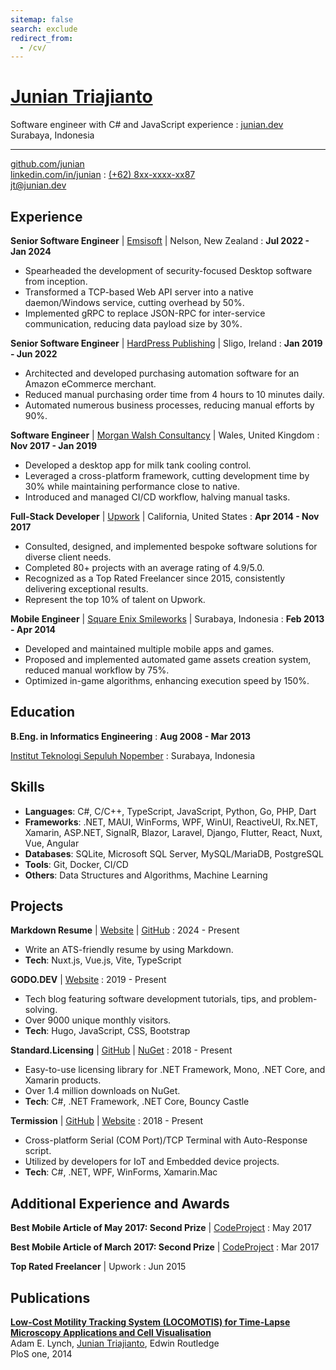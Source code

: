 ```yaml
---
sitemap: false
search: exclude
redirect_from:
  - /cv/
---
```


# [Junian Triajianto](https://www.junian.dev/)

Software engineer with C# and JavaScript experience
  : <span class="iconify" data-icon="charm:person"></span> [junian.dev](https://www.junian.dev/)<br><span class="iconify" data-icon="ic:outline-location-on"></span> Surabaya, Indonesia

---

<span class="iconify" data-icon="tabler:brand-github"></span> [github.com/junian](https://github.com/junian)<br><span class="iconify" data-icon="tabler:brand-linkedin"></span> [linkedin.com/in/junian](https://www.linkedin.com/in/junian/)
  : <span class="iconify" data-icon="tabler:phone"></span> [(+62) 8xx-xxxx-xx87](https://wa.me/628xxxxxxxx87)<br><span class="iconify" data-icon="tabler:mail"></span> [jt@junian.dev](mailto:jt@junian.dev)

## Experience

**Senior Software Engineer** | [Emsisoft](https://www.emsisoft.com/) | Nelson, New Zealand
  : **Jul 2022 - Jan 2024**

- Spearheaded the development of security-focused Desktop software from inception.
- Transformed a TCP-based Web API server into a native daemon/Windows service, cutting overhead by 50%.
- Implemented gRPC to replace JSON-RPC for inter-service communication, reducing data payload size by 30%.

**Senior Software Engineer** | [HardPress Publishing](https://hardpress.net/) | Sligo, Ireland
  : **Jan 2019 - Jun 2022**

- Architected and developed purchasing automation software for an Amazon eCommerce merchant.
- Reduced manual purchasing order time from 4 hours to 10 minutes daily.
- Automated numerous business processes, reducing manual efforts by 90%.

**Software Engineer** | [Morgan Walsh Consultancy](https://morganwalsh.co.uk/) | Wales, United Kingdom
  : **Nov 2017 - Jan 2019**

- Developed a desktop app for milk tank cooling control.
- Leveraged a cross-platform framework, cutting development time by 30% while maintaining performance close to native.
- Introduced and managed CI/CD workflow, halving manual tasks.

**Full-Stack Developer** | [Upwork](https://www.upwork.com/freelancers/~01e5c1fb94555ee2d7) | California, United States
  : **Apr 2014 - Nov 2017**

- Consulted, designed, and implemented bespoke software solutions for diverse client needs.
- Completed 80+ projects with an average rating of 4.9/5.0.
- Recognized as a Top Rated Freelancer since 2015, consistently delivering exceptional results.
- Represent the top 10% of talent on Upwork.

**Mobile Engineer** | [Square Enix Smileworks](https://ecc.co.id/company/site/view/932) | Surabaya, Indonesia
  : **Feb 2013 - Apr 2014**

- Developed and maintained multiple mobile apps and games.
- Proposed and implemented automated game assets creation system, reduced manual workflow by 75%.
- Optimized in-game algorithms, enhancing execution speed by 150%.

## Education

**B.Eng. in Informatics Engineering**
  : **Aug 2008 - Mar 2013**

[Institut Teknologi Sepuluh Nopember](https://www.its.ac.id/informatika/)
  : Surabaya, Indonesia

## Skills

- **Languages**: C#, C/C++, TypeScript, JavaScript, Python, Go, PHP, Dart
- **Frameworks**: .NET, MAUI, WinForms, WPF, WinUI, ReactiveUI, Rx.NET, Xamarin, ASP.NET, SignalR, Blazor, Laravel, Django, Flutter, React, Nuxt, Vue, Angular
- **Databases**: SQLite, Microsoft SQL Server, MySQL/MariaDB, PostgreSQL
- **Tools**: Git, Docker, CI/CD
- **Others**: Data Structures and Algorithms, Machine Learning

## Projects

**Markdown Resume** | [<u>Website</u>](https://www.juniansoft.com/markdown-resume/) | [<u>GitHub</u>](https://github.com/junian/markdown-resume/)
  : 2024 - Present

- Write an ATS-friendly resume by using Markdown.
- **Tech**: Nuxt.js, Vue.js, Vite, TypeScript

**GODO.DEV** | [<u>Website</u>](https://www.godo.dev/)
  : 2019 - Present

- Tech blog featuring software development tutorials, tips, and problem-solving.
- Over 9000 unique monthly visitors.
- **Tech**: Hugo, JavaScript, CSS, Bootstrap

**Standard.Licensing** | [<u>GitHub</u>](https://github.com/junian/Standard.Licensing) | [<u>NuGet</u>](https://www.nuget.org/packages/Standard.Licensing/)
  : 2018 - Present

- Easy-to-use licensing library for .NET Framework, Mono, .NET Core, and Xamarin products.
- Over 1.4 million downloads on NuGet.
- **Tech**: C#, .NET Framework, .NET Core, Bouncy Castle

**Termission** | [<u>GitHub</u>](https://github.com/junian/termission) | [<u>Website</u>](https://www.juniansoft.com/termission/)
  : 2018 - Present

- Cross-platform Serial (COM Port)/TCP Terminal with Auto-Response script.
- Utilized by developers for IoT and Embedded device projects.
- **Tech**: C#, .NET, WPF, WinForms, Xamarin.Mac

## Additional Experience and Awards

**Best Mobile Article of May 2017: Second Prize** | [CodeProject](https://go.junian.net/codeproject-2017-05)
  : May 2017

**Best Mobile Article of March 2017: Second Prize** | [CodeProject](https://go.junian.net/codeproject-2017-03)
  : Mar 2017

**Top Rated Freelancer** | Upwork
  : Jun 2015

## Publications

**[Low-Cost Motility Tracking System (LOCOMOTIS) for Time-Lapse Microscopy Applications and Cell Visualisation](https://journals.plos.org/plosone/article?id=10.1371/journal.pone.0103547)**<br />
Adam E. Lynch, <u>Junian Triajianto</u>, Edwin Routledge<br />
PloS one, 2014
